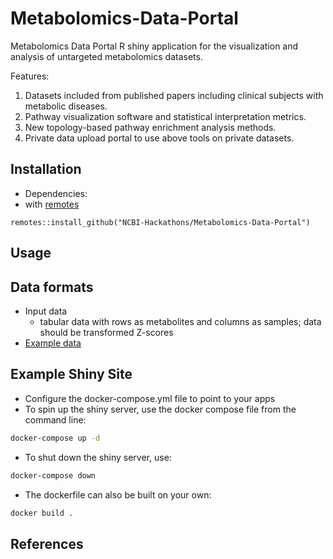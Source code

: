 # Metabolomics-Data-Portal
Metabolomics Data Portal R shiny application for the visualization and analysis of untargeted metabolomics datasets.

Features:
1. Datasets included from published papers including clinical subjects with metabolic diseases.
2. Pathway visualization software and statistical interpretation metrics.
3. New topology-based pathway enrichment analysis methods.
4. Private data upload portal to use above tools on private datasets.

## Installation
- Dependencies:
- with [remotes](https://cran.r-project.org/web/packages/remotes/index.html)
```{r}
remotes::install_github("NCBI-Hackathons/Metabolomics-Data-Portal")
```

## Usage

## Data formats
- Input data
  - tabular data with rows as metabolites and columns as samples; data should be transformed Z-scores
- [Example data](https://github.com/NCBI-Hackathons/Metabolomics-Data-Portal/tree/master/data)



## Example Shiny Site
- Configure the docker-compose.yml file to point to your apps
- To spin up the shiny server, use the docker compose file from the command line:
```bash
docker-compose up -d
```
- To shut down the shiny server, use:
```bash
docker-compose down
```
- The dockerfile can also be built on your own:
```bash
docker build .
```

## References
